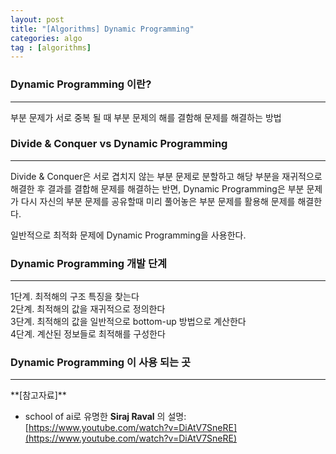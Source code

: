 ```yaml
---
layout: post
title: "[Algorithms] Dynamic Programming"
categories: algo
tag : [algorithms]
---
```


### Dynamic Programming 이란?  
---

부분 문제가 서로 중복 될 때 부분 문제의 해를 결함해 문제를 해결하는 방법  

### Divide & Conquer vs Dynamic Programming  
--- 
Divide & Conquer은 서로 겹치지 않는 부분 문제로 분할하고 해당 부분을 재귀적으로 해결한 후 결과를 결합해 문제를 해결하는 반면, Dynamic Programming은 부분 문제가 다시 자신의 부분 문제를 공유할때 미리 풀어놓은 부분 문제를 활용해 문제를 해결한다.  

일반적으로 최적화 문제에 Dynamic Programming을 사용한다.  

### Dynamic Programming 개발 단계
--- 
1단계. 최적해의 구조 특징을 찾는다  
2단계. 최적해의 값을 재귀적으로 정의한다  
3단계. 최적해의 값을 일반적으로 bottom-up 방법으로 계산한다  
4단계. 계산된 정보들로 최적해를 구성한다  


### Dynamic Programming 이 사용 되는 곳
---

<div class="divider"></div>
**[참고자료]**

- school of ai로 유명한 **Siraj Raval** 의 설명:  
[https://www.youtube.com/watch?v=DiAtV7SneRE](https://www.youtube.com/watch?v=DiAtV7SneRE)